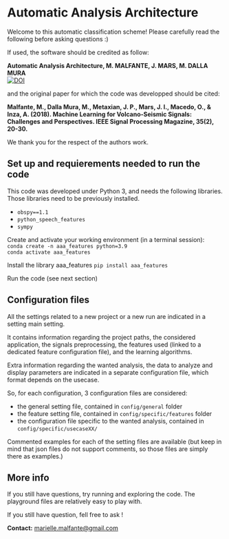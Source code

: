 # Automatic Analysis Architecture 

Welcome to this automatic classification scheme! Please carefully read the following before asking questions :)

If used, the software should be credited as follow:    

**Automatic Analysis Architecture, M. MALFANTE, J. MARS, M. DALLA MURA**   
[![DOI](https://zenodo.org/badge/DOI/10.5281/zenodo.1216028.svg)](https://doi.org/10.5281/zenodo.1216028)   

and the original paper for which the code was developped should be cited:   

**Malfante, M., Dalla Mura, M., Metaxian, J. P., Mars, J. I., Macedo, O., & Inza, A. (2018). Machine Learning for Volcano-Seismic Signals: Challenges and Perspectives. IEEE Signal Processing Magazine, 35(2), 20-30.**  

We thank you for the respect of the authors work.

## Set up and requierements needed to run the code
This code was developed under Python 3, and needs the following libraries. Those libraries need to be previously installed.

- `obspy==1.1`
- `python_speech_features`
- `sympy`


Create and activate your working environment (in a terminal session):  
`conda create -n aaa_features python=3.9`  
`conda activate aaa_features`

Install the library aaa_features
`pip install aaa_features`  


Run the code (see next section)





 


## Configuration files 
	 	
All the settings related to a new project or a new run are indicated in a setting main setting. 

It contains information regarding the project paths, the considered application, the signals preprocessing, the features used (linked to a dedicated feature configuration file), and the learning algorithms. 

Extra information regarding the wanted analysis, the data to analyze and display parameters are indicated in a separate configuration file, which format depends on the usecase. 

So, for each configuration, 3 configuration files are considered:

- the general setting file, contained in `config/general` folder
- the feature setting file, contained in `config/specific/features` folder
- the configuration file specific to the wanted analysis, contained in `config/specific/usecaseXX/`

Commented examples for each of the setting files are available (but keep in mind that json files do not support comments, so those files are simply there as examples.)


## More info	

If you still have questions, try running and exploring the code. 
The playground files are relatively easy to play with. 

If you still have question, fell free to ask ! 

**Contact:** marielle.malfante@gmail.com

